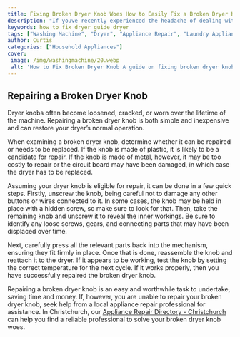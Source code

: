 ```yaml
---
title: Fixing Broken Dryer Knob Woes How to Easily Fix a Broken Dryer Knob
description: "If youve recently experienced the headache of dealing with a broken dryer knob this blog post will show you a simple and effective solution to fix it Solve your washer knob woes with ease"
keywords: how to fix dryer guide dryer
tags: ["Washing Machine", "Dryer", "Appliance Repair", "Laundry Appliances", "Appliance Guide"]
author: Curtis
categories: ["Household Appliances"]
cover: 
 image: /img/washingmachine/20.webp
 alt: 'How to Fix Broken Dryer Knob A guide on fixing broken dryer knobs'
---
```

## Repairing a Broken Dryer Knob

Dryer knobs often become loosened, cracked, or worn over the lifetime of the machine. Repairing a broken dryer knob is both simple and inexpensive and can restore your dryer’s normal operation.

When examining a broken dryer knob, determine whether it can be repaired or needs to be replaced. If the knob is made of plastic, it is likely to be a candidate for repair. If the knob is made of metal, however, it may be too costly to repair or the circuit board may have been damaged, in which case the dryer has to be replaced.

Assuming your dryer knob is eligible for repair, it can be done in a few quick steps. Firstly, unscrew the knob, being careful not to damage any other buttons or wires connected to it. In some cases, the knob may be held in place with a hidden screw, so make sure to look for that. Then, take the remaining knob and unscrew it to reveal the inner workings. Be sure to identify any loose screws, gears, and connecting parts that may have been displaced over time. 

Next, carefully press all the relevant parts back into the mechanism, ensuring they fit firmly in place. Once that is done, reassemble the knob and reattach it to the dryer. If it appears to be working, test the knob by setting the correct temperature for the next cycle. If it works properly, then you have successfully repaired the broken dryer knob. 

Repairing a broken dryer knob is an easy and worthwhile task to undertake, saving time and money. If, however, you are unable to repair your broken dryer knob, seek help from a local appliance repair professional for assistance. In Christchurch, our [Appliance Repair Directory - Christchurch](./pages/appliance-repair-technicians/new-zealand/christchurch) can help you find a reliable professional to solve your broken dryer knob woes.
